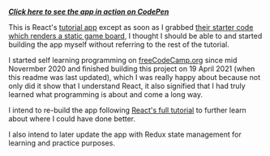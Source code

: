 ***[Click here to see the app in action on CodePen](https://codepen.io/gaac510/pen/BapPwoj)***

This is React's [tutorial app](https://reactjs.org/tutorial/tutorial.html#what-are-we-building) except as soon as I grabbed [their starter code which renders a static game board](https://reactjs.org/tutorial/tutorial.html#setup-option-2-local-development-environment), I thought I should be able to and started building the app myself without referring to the rest of the tutorial.

I started self learning programming on [freeCodeCamp.org](https://www.freeCodeCamp.org) since mid Novermber 2020 and finished building this project on 19 April 2021 (when this readme was last updated), which I was really happy about because not only did it show that I understand React, it also signified that I had truly learned what programming is about and come a long way.

I intend to re-build the app following [React's full tutorial](https://reactjs.org/tutorial/tutorial.html) to further learn about where I could have done better.

I also intend to later update the app with Redux state management for learning and practice purposes.